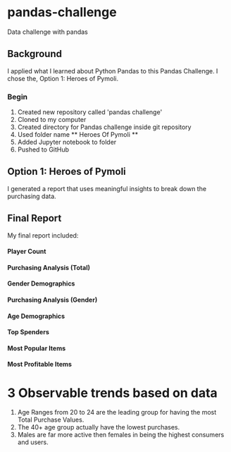 # pandas-challenge
Data challenge with pandas
## Background
I applied what I learned about Python Pandas to this Pandas Challenge. I chose the, Option 1: Heroes of Pymoli.

### Begin
1) Created new repository called 'pandas challenge'
2) Cloned to my computer
3) Created directory for Pandas challenge inside git repository
4) Used folder name ** Heroes Of Pymoli **
5) Added Jupyter notebook to folder
6) Pushed to GitHub

## Option 1: Heroes of Pymoli
I generated a report that uses meaningful insights to break down the purchasing data.

## Final Report 
My final report included:
#### Player Count
#### Purchasing Analysis (Total)
#### Gender Demographics
#### Purchasing Analysis (Gender)
#### Age Demographics
#### Top Spenders
#### Most Popular Items
#### Most Profitable Items

# 3 Observable trends based on data
1) Age Ranges from 20 to 24 are the leading group for having the most Total Purchase Values.
2) The 40+ age group actually have the lowest purchases.
3) Males are far more active then females in being the highest consumers and users.

